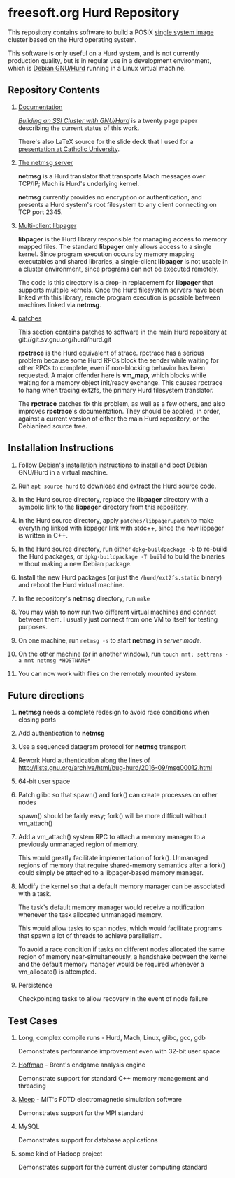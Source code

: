 # freesoft.org Hurd Repository

This repository contains software to build a POSIX
[single system image](https://en.wikipedia.org/wiki/Single_system_image)
cluster based on the Hurd operating system.

This software is only useful on a Hurd system, and
is not currently production quality, but is in
regular use in a development environment, which is
[Debian GNU/Hurd](https://www.debian.org/ports/hurd/)
running in a Linux virtual machine.

## Repository Contents

1. [Documentation](doc)

   [*Building an SSI Cluster with GNU/Hurd*](https://www.freesoft.org/software/hurd/building.pdf)
   is a twenty page paper describing the current status of this work.

   There's also LaTeX source for the slide deck that I used for a
   [presentation at Catholic University](https://www.youtube.com/watch?v=JwsuAEF2FYE).

2. [The netmsg server](netmsg)

   **netmsg** is a Hurd translator that transports Mach messages over
   TCP/IP; Mach is Hurd's underlying kernel.

   **netmsg** currently provides no encryption or authentication, and presents a
   Hurd system's root filesystem to any client connecting on TCP port 2345.

3. [Multi-client libpager](libpager)

   **libpager** is the Hurd library responsible for managing access
   to memory mapped files.  The standard **libpager** only allows
   access to a single kernel.
   Since program execution occurs by memory mapping
   executables and shared libraries, a single-client **libpager**
   is not usable in a cluster environment, since programs
   can not be executed remotely.

   The code is this directory is a drop-in replacement
   for **libpager** that supports multiple kernels.
   Once the Hurd filesystem servers have been linked with
   this library, remote program execution is possible
   between machines linked via **netmsg**.

4. [patches](patches)

   This section contains patches to software in the main Hurd
   repository at git://git.sv.gnu.org/hurd/hurd.git

   **rpctrace** is the Hurd equivalent of strace.  rpctrace
   has a serious problem because some Hurd RPCs block the
   sender while waiting for other RPCs to complete, even
   if non-blocking behavior has been requested.  A major
   offender here is **vm_map**, which blocks while waiting
   for a memory object init/ready exchange.  This causes
   rpctrace to hang when tracing ext2fs, the primary Hurd
   filesystem translator.

   The **rpctrace** patches fix this problem, as well as
   a few others, and also improves **rpctrace**'s
   documentation.  They should be applied, in order,
   against a current version of either the main Hurd
   repository, or the Debianized source tree.

## Installation Instructions

1. Follow [Debian's installation instructions](https://www.debian.org/ports/hurd/hurd-install)
   to install and boot Debian GNU/Hurd in a virtual machine.

2. Run `apt source hurd` to download and extract the Hurd source code.

3. In the Hurd source directory, replace the **libpager** directory with
   a symbolic link to the **libpager** directory from this repository.

3. In the Hurd source directory, apply `patches/libpager.patch` to make everything linked with libpager
   link with stdc++, since the new libpager is written in C++.

4. In the Hurd source directory, run either `dpkg-buildpackage -b` to re-build the Hurd packages,
   or `dpkg-buildpackage -T build` to build the binaries without making a new Debian package.

5. Install the new Hurd packages (or just the `/hurd/ext2fs.static` binary) and reboot the Hurd virtual machine.

6. In the repository's **netmsg** directory, run `make`

6. You may wish to now run two different virtual machines and connect between them.
   I usually just connect from one VM to itself for testing purposes.

7. On one machine, run `netmsg -s` to start **netmsg** in *server mode*.

8. On the other machine (or in another window), run `touch mnt; settrans -a mnt netmsg *HOSTNAME*`

9. You can now work with files on the remotely mounted system.

## Future directions

1. **netmsg** needs a complete redesign to avoid race conditions when closing ports

2. Add authentication to **netmsg**

3. Use a sequenced datagram protocol for **netmsg** transport

4. Rework Hurd authentication along the lines of http://lists.gnu.org/archive/html/bug-hurd/2016-09/msg00012.html

5. 64-bit user space

6. Patch glibc so that spawn() and fork() can create processes on other nodes

   spawn() should be fairly easy; fork() will be more difficult without vm_attach()

7. Add a vm_attach() system RPC to attach a memory manager to a previously unmanaged region of memory.

   This would greatly facilitate implementation of fork().  Unmanaged regions of memory that require
   shared-memory semantics after a fork() could simply be attached to a libpager-based memory manager.

8. Modify the kernel so that a default memory manager can be associated with a task.

   The task's default memory manager would receive a notification whenever the task allocated unmanaged memory.

   This would allow tasks to span nodes, which would facilitate programs that spawn a lot of threads to achieve parallelism.

   To avoid a race condition if tasks on different nodes allocated the same region of memory near-simultaneously,
   a handshake between the kernel and the default memory manager would be required whenever a vm_allocate() is attempted.

9. Persistence

   Checkpointing tasks to allow recovery in the event of node failure

## Test Cases

1. Long, complex compile runs - Hurd, Mach, Linux, glibc, gcc, gdb

   Demonstrates performance improvement even with 32-bit user space

2. [Hoffman](http://www.freesoft.org/software/hoffman/) - Brent's endgame analysis engine

   Demonstrate support for standard C++ memory management and threading

3. [Meep](https://meep.readthedocs.io/en/latest/) - MIT's FDTD electromagnetic simulation software

   Demonstrates support for the MPI standard

4. MySQL

   Demonstrates support for database applications

5. some kind of Hadoop project

   Demonstrates support for the current cluster computing standard
